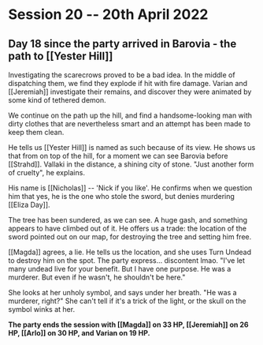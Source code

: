 # Session 20 -- 20th April 2022
## Day 18 since the party arrived in Barovia - the path to [[Yester Hill]]

Investigating the scarecrows proved to be a bad idea. In the middle of dispatching them, we find they explode if hit with fire damage. Varian and [[Jeremiah]] investigate their remains, and discover they were animated by some kind of tethered demon.

We continue on the path up the hill, and find a handsome-looking man with dirty clothes that are nevertheless smart and an attempt has been made to keep them clean.

He tells us [[Yester Hill]] is named as such because of its view. He shows us that from on top of the hill, for a moment we can see Barovia before [[Strahd]]. Vallaki in the distance, a shining city of stone. "Just another form of cruelty", he explains.

His name is [[Nicholas]] -- 'Nick if you like'. He confirms when we question him that yes, he is the one who stole the sword, but denies murdering [[Eliza Day]].

The tree has been sundered, as we can see. A huge gash, and something appears to have climbed out of it. He offers us a trade: the location of the sword pointed out on our map, for destroying the tree and setting him free.

[[Magda]] agrees, a lie. He tells us the location, and she uses Turn Undead to destroy him on the spot. The party express... discontent lmao. "I've let many undead live for your benefit. But I have one purpose. He was a murderer. But even if he wasn't, he shouldn't be here."

She looks at her unholy symbol, and says under her breath. "He was a murderer, right?" She can't tell if it's a trick of the light, or the skull on the symbol winks at her.

**The party ends the session with [[Magda]] on 33 HP, [[Jeremiah]] on 26 HP, [[Arlo]] on 30 HP, and Varian on 19 HP.**